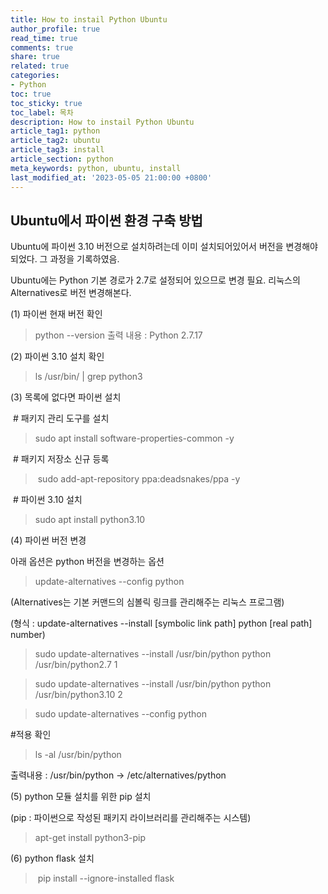 ```yaml
---
title: How to instail Python Ubuntu 
author_profile: true
read_time: true
comments: true
share: true
related: true
categories:
- Python
toc: true
toc_sticky: true
toc_label: 목차
description: How to instail Python Ubuntu
article_tag1: python
article_tag2: ubuntu
article_tag3: install
article_section: python
meta_keywords: python, ubuntu, install
last_modified_at: '2023-05-05 21:00:00 +0800'
---
```



## Ubuntu에서 파이썬 환경 구축 방법

Ubuntu에 파이썬 3.10 버전으로 설치하려는데 이미 설치되어있어서
버전을 변경해야되었다. 그 과정을 기록하였음.

Ubuntu에는 Python 기본 경로가 2.7로 설정되어 있으므로 변경 필요.
리눅스의 Alternatives로 버전 변경해본다.


(1) 파이썬 현재 버전 확인

> python --version
출력 내용 : Python 2.7.17


(2) 파이썬 3.10 설치 확인

> ls /usr/bin/ | grep python3



(3) 목록에 없다면 파이썬 설치

 # 패키지 관리 도구를 설치

> sudo apt install software-properties-common -y

 # 패키지 저장소 신규 등록

> sudo add-apt-repository ppa:deadsnakes/ppa -y

 # 파이썬 3.10 설치

> sudo apt install python3.10



(4) 파이썬 버전 변경

아래 옵션은 python 버전을 변경하는 옵션
> update-alternatives --config python 



(Alternatives는 기본 커맨드의 심볼릭 링크를 관리해주는 리눅스 프로그램)

(형식 : update-alternatives --install [symbolic link path] python [real path] number)

> sudo update-alternatives --install /usr/bin/python python /usr/bin/python2.7 1

> sudo update-alternatives --install /usr/bin/python python /usr/bin/python3.10 2

> sudo update-alternatives --config python



#적용 확인
> ls -al /usr/bin/python

출력내용 : /usr/bin/python -> /etc/alternatives/python



(5) python 모듈 설치를 위한 pip 설치

(pip : 파이썬으로 작성된 패키지 라이브러리를 관리해주는 시스템)

> apt-get install python3-pip

(6) python flask 설치

> pip install --ignore-installed flask